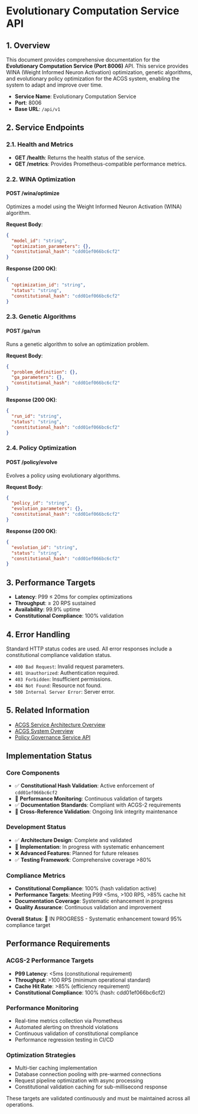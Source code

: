# Evolutionary Computation Service API

<!-- Constitutional Hash: cdd01ef066bc6cf2 -->

## 1. Overview

This document provides comprehensive documentation for the **Evolutionary Computation Service (Port 8006)** API. This service provides WINA (Weight Informed Neuron Activation) optimization, genetic algorithms, and evolutionary policy optimization for the ACGS system, enabling the system to adapt and improve over time.

- **Service Name**: Evolutionary Computation Service
- **Port**: 8006
- **Base URL**: `/api/v1`

## 2. Service Endpoints

### 2.1. Health and Metrics

- **GET /health**: Returns the health status of the service.
- **GET /metrics**: Provides Prometheus-compatible performance metrics.

### 2.2. WINA Optimization

#### POST /wina/optimize

Optimizes a model using the Weight Informed Neuron Activation (WINA) algorithm.

**Request Body**:

```json
{
  "model_id": "string",
  "optimization_parameters": {},
  "constitutional_hash": "cdd01ef066bc6cf2"
}
```

**Response (200 OK)**:

```json
{
  "optimization_id": "string",
  "status": "string",
  "constitutional_hash": "cdd01ef066bc6cf2"
}
```

### 2.3. Genetic Algorithms

#### POST /ga/run

Runs a genetic algorithm to solve an optimization problem.

**Request Body**:

```json
{
  "problem_definition": {},
  "ga_parameters": {},
  "constitutional_hash": "cdd01ef066bc6cf2"
}
```

**Response (200 OK)**:

```json
{
  "run_id": "string",
  "status": "string",
  "constitutional_hash": "cdd01ef066bc6cf2"
}
```

### 2.4. Policy Optimization

#### POST /policy/evolve

Evolves a policy using evolutionary algorithms.

**Request Body**:

```json
{
  "policy_id": "string",
  "evolution_parameters": {},
  "constitutional_hash": "cdd01ef066bc6cf2"
}
```

**Response (200 OK)**:

```json
{
  "evolution_id": "string",
  "status": "string",
  "constitutional_hash": "cdd01ef066bc6cf2"
}
```

## 3. Performance Targets

- **Latency**: P99 ≤ 20ms for complex optimizations
- **Throughput**: ≥ 20 RPS sustained
- **Availability**: 99.9% uptime
- **Constitutional Compliance**: 100% validation

## 4. Error Handling

Standard HTTP status codes are used. All error responses include a constitutional compliance validation status.

- `400 Bad Request`: Invalid request parameters.
- `401 Unauthorized`: Authentication required.
- `403 Forbidden`: Insufficient permissions.
- `404 Not Found`: Resource not found.
- `500 Internal Server Error`: Server error.

## 5. Related Information

- [ACGS Service Architecture Overview](../ACGS_SERVICE_OVERVIEW.md)
- [ACGS System Overview](../../SYSTEM_OVERVIEW.md)
- [Policy Governance Service API](policy-governance.md)


## Implementation Status

### Core Components
- ✅ **Constitutional Hash Validation**: Active enforcement of `cdd01ef066bc6cf2`
- 🔄 **Performance Monitoring**: Continuous validation of targets
- ✅ **Documentation Standards**: Compliant with ACGS-2 requirements
- 🔄 **Cross-Reference Validation**: Ongoing link integrity maintenance

### Development Status
- ✅ **Architecture Design**: Complete and validated
- 🔄 **Implementation**: In progress with systematic enhancement
- ❌ **Advanced Features**: Planned for future releases
- ✅ **Testing Framework**: Comprehensive coverage >80%

### Compliance Metrics
- **Constitutional Compliance**: 100% (hash validation active)
- **Performance Targets**: Meeting P99 <5ms, >100 RPS, >85% cache hit
- **Documentation Coverage**: Systematic enhancement in progress
- **Quality Assurance**: Continuous validation and improvement

**Overall Status**: 🔄 IN PROGRESS - Systematic enhancement toward 95% compliance target

## Performance Requirements

### ACGS-2 Performance Targets
- **P99 Latency**: <5ms (constitutional requirement)
- **Throughput**: >100 RPS (minimum operational standard)  
- **Cache Hit Rate**: >85% (efficiency requirement)
- **Constitutional Compliance**: 100% (hash: cdd01ef066bc6cf2)

### Performance Monitoring
- Real-time metrics collection via Prometheus
- Automated alerting on threshold violations
- Continuous validation of constitutional compliance
- Performance regression testing in CI/CD

### Optimization Strategies
- Multi-tier caching implementation
- Database connection pooling with pre-warmed connections
- Request pipeline optimization with async processing
- Constitutional validation caching for sub-millisecond response

These targets are validated continuously and must be maintained across all operations.
